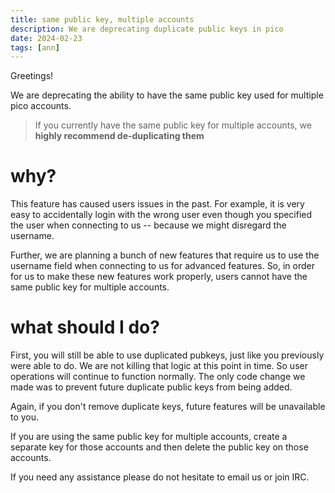 ```yaml
---
title: same public key, multiple accounts
description: We are deprecating duplicate public keys in pico
date: 2024-02-23
tags: [ann]
---
```


Greetings!

We are deprecating the ability to have the same public key used for multiple
pico accounts.

> If you currently have the same public key for multiple accounts, we **highly
> recommend de-duplicating them**

# why?

This feature has caused users issues in the past. For example, it is very easy
to accidentally login with the wrong user even though you specified the user
when connecting to us -- because we might disregard the username.

Further, we are planning a bunch of new features that require us to use the
username field when connecting to us for advanced features. So, in order for us
to make these new features work properly, users cannot have the same public key
for multiple accounts.

# what should I do?

First, you will still be able to use duplicated pubkeys, just like you
previously were able to do. We are not killing that logic at this point in time.
So user operations will continue to function normally. The only code change we
made was to prevent future duplicate public keys from being added.

Again, if you don't remove duplicate keys, future features will be unavailable
to you.

If you are using the same public key for multiple accounts, create a separate
key for those accounts and then delete the public key on those accounts.

If you need any assistance please do not hesitate to email us or join IRC.
